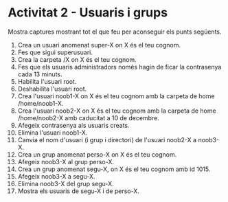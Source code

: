 # Activitat 2 - Usuaris i grups

Mostra captures mostrant tot el que feu per aconseguir els punts següents.

1. Crea un usuari anomenat super-X on X és el teu cognom.
2. Fes que sigui superusuari.
3. Crea la carpeta /X on X és el teu cognom.
4. Fes que els usuaris administradors només hagin de ficar la contrasenya cada 13 minuts.
5. Habilita l'usuari root.
6. Deshabilita l'usuari root.
7. Crea l'usuari noob1-X on X és el teu cognom amb la carpeta de home /home/noob1-X.
8. Crea l'usuari noob2-X on X és el teu cognom amb la carpeta de home /home/noob2-X amb caducitat a 10 de decembre.
9. Afegeix contrasenya als usuaris creats.
10. Elimina l'usuari noob1-X.
11. Canvia el nom d'usuari (i grup i directori) de l'usuari noob2-X a noob3-X.
12. Crea un grup anomenat perso-X on X és el teu cognom.
13. Afegeix noob3-X al grup perso-X.
14. Crea un grup anomenat segu-X, on X és el teu cognom amb id 1015.
15. Afegeix noob3-X a segu-X.
16. Elimina noob3-X del grup segu-X.
17. Mostra els usuaris de segu-X i de perso-X.
